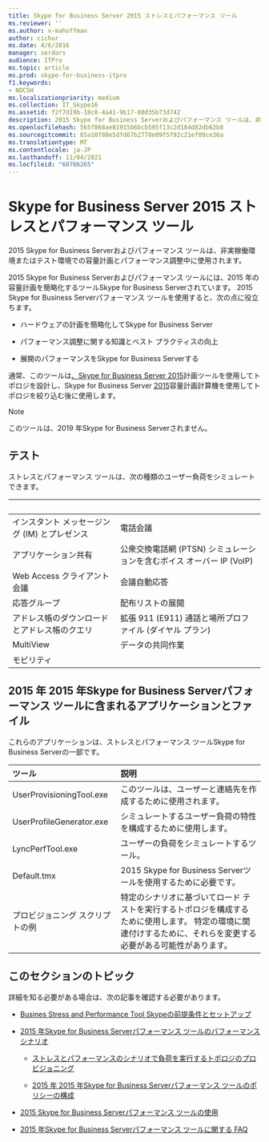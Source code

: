 ```yaml
---
title: Skype for Business Server 2015 ストレスとパフォーマンス ツール
ms.reviewer: ''
ms.author: v-mahoffman
author: cichur
ms.date: 4/6/2016
manager: serdars
audience: ITPro
ms.topic: article
ms.prod: skype-for-business-itpro
f1.keywords:
- NOCSH
ms.localizationpriority: medium
ms.collection: IT_Skype16
ms.assetid: f2f7d19b-18c8-4a41-9b17-80d35b73d742
description: 2015 Skype for Business Serverおよびパフォーマンス ツールは、非実稼働環境またはテスト環境での容量計画とパフォーマンス調整中に使用されます。
ms.openlocfilehash: 565f868ae81915b6bcb595f13c2d184d82db62b8
ms.sourcegitcommit: 65a10f80e5dfd67b2778e09f5f92c21ef09ce36a
ms.translationtype: MT
ms.contentlocale: ja-JP
ms.lasthandoff: 11/04/2021
ms.locfileid: "60766265"
---
```

# <a name="skype-for-business-server-2015-stress-and-performance-tool"></a>Skype for Business Server 2015 ストレスとパフォーマンス ツール
 
2015 Skype for Business Serverおよびパフォーマンス ツールは、非実稼働環境またはテスト環境での容量計画とパフォーマンス調整中に使用されます。
  
2015 Skype for Business Serverおよびパフォーマンス ツールには、2015 年の容量計画を簡略化するツールSkype for Business Serverされています。 2015 Skype for Business Serverパフォーマンス ツールを使用すると、次の点に役立ちます。
  
- ハードウェアの計画を簡略化してSkype for Business Server
    
- パフォーマンス調整に関する知識とベスト プラクティスの向上
    
- 展開のパフォーマンスをSkype for Business Serverする
    
通常、このツールは[、Skype for Business Server 2015](../../management-tools/planning-tool/planning-tool.md)計画ツールを使用してトポロジを設計し、Skype for Business Server [2015](../../management-tools/capacity-planning-calculator.md)容量計画計算機を使用してトポロジを絞り込む後に使用します。 

> [!NOTE]
> このツールは、2019 年Skype for Business Serverされません。
  
## <a name="tests"></a>テスト

ストレスとパフォーマンス ツールは、次の種類のユーザー負荷をシミュレートできます。
  
|&nbsp;|&nbsp;|
|:-----|:-----|
|インスタント メッセージング (IM) とプレゼンス   |電話会議   |
|アプリケーション共有   |公衆交換電話網 (PTSN) シミュレーションを含むボイス オーバー IP (VoIP)   |
|Web Access クライアント会議   |会議自動応答   |
|応答グループ   |配布リストの展開   |
|アドレス帳のダウンロードとアドレス帳のクエリ   |拡張 911 (E911) 通話と場所プロファイル (ダイヤル プラン)   |
|MultiView   |データの共同作業   |
|モビリティ   ||
   
## <a name="applications-and-files-included-with-the-skype-for-business-server-2015-stress-and-performance-tool"></a>2015 年 2015 年Skype for Business Serverパフォーマンス ツールに含まれるアプリケーションとファイル

これらのアプリケーションは、ストレスとパフォーマンス ツールSkype for Business Serverの一部です。
  
|ツール|説明|
|:-----|:-----|
|UserProvisioningTool.exe   |このツールは、ユーザーと連絡先を作成するために使用されます。   |
|UserProfileGenerator.exe   |シミュレートするユーザー負荷の特性を構成するために使用します。   |
|LyncPerfTool.exe   |ユーザーの負荷をシミュレートするツール。   |
|Default.tmx   |2015 Skype for Business Serverツールを使用するために必要です。   |
|プロビジョニング スクリプトの例   |特定のシナリオに基づいてロード テストを実行するトポロジを構成するために使用します。 特定の環境に関連付けするために、それらを変更する必要がある可能性があります。   |
   
## <a name="topics-in-this-section"></a>このセクションのトピック

詳細を知る必要がある場合は、次の記事を確認する必要があります。
  
- [Busines Stress and Performance Tool Skypeの前提条件とセットアップ](prerequisites-and-setup.md)
    
- [2015 年Skype for Business Serverパフォーマンス ツールのパフォーマンス シナリオ](scenarios.md)
    
  - [ストレスとパフォーマンスのシナリオで負荷を実行するトポロジのプロビジョニング](provisioning-the-topology-to-run-load.md)
    
  - [2015 年 2015 年Skype for Business Serverパフォーマンス ツールのポリシーの構成](configuring-policies.md)
    
- [2015 Skype for Business Serverパフォーマンス ツールの使用](using-the-tool.md)
    
- [2015 年Skype for Business Serverパフォーマンス ツールに関する FAQ](faq.md)
    

